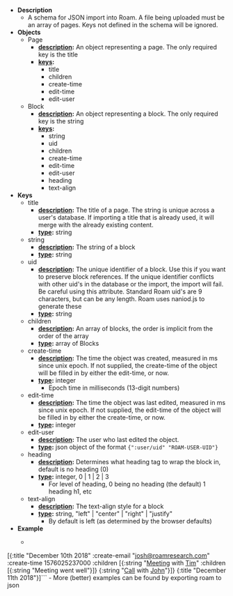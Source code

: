- **Description**
    - A schema for JSON import into Roam. A file being uploaded must be an array of pages. Keys not defined in the schema will be ignored.
- **Objects**
    - Page
        - **[description](<description.md>):** An object representing a page. The only required key is the title
        - **[keys](<keys.md>):**
            - title
            - children
            - create-time
            - edit-time
            - edit-user
    - Block
        - **[description](<description.md>):** An object representing a block. The only required key is the string
        - **[keys](<keys.md>):**
            - string
            - uid
            - children
            - create-time
            - edit-time
            - edit-user
            - heading
            - text-align
- **Keys**
    - title
        - **[description](<description.md>):** The title of a page. The string is unique across a user's database. If importing a title that is already used, it will merge with the already existing content.
        - **[type](<type.md>):** string
    - string
        - **[description](<description.md>):** The string of a block
        - **[type](<type.md>):** string
    - uid
        - **[description](<description.md>):** The unique identifier of a block. Use this if you want to preserve block references. If the unique identifier conflicts with other uid's in the database or the import, the import will fail. Be careful using this attribute. Standard Roam uid's are 9 characters, but can be any length. Roam uses naniod.js to generate these
        - **[type](<type.md>):** string
    - children
        - **[description](<description.md>):** An array of blocks, the order is implicit from the order of the array
        - **[type](<type.md>):** array of Blocks
    - create-time
        - **[description](<description.md>):** The time the object was created, measured in ms since unix epoch. If not supplied, the create-time of the object will be filled in by either the edit-time, or now.
        - **[type](<type.md>):** integer
            - Epoch time in milliseconds (13-digit numbers)
    - edit-time
        - **[description](<description.md>):** The time the object was last edited, measured in ms since unix epoch. If not supplied, the edit-time of the object will be filled in by either the create-time, or now.
        - **[type](<type.md>):** integer
    - edit-user
        - **[description](<description.md>):** The user who last edited the object. 
        - **[type](<type.md>):** json object of the format `{":user/uid" "ROAM-USER-UID"}`
    - heading
        - **[description](<description.md>):** Determines what heading tag to wrap the block in, default is no heading (0)
        - **[type](<type.md>):** integer, 0 | 1 | 2 | 3
            - For level of heading, 0 being no heading (the default) 1 heading h1, etc
    - text-align
        - **[description](<description.md>):** The text-align style for a block
        - **[type](<type.md>):** string, "left" | "center" | "right" | "justify"
            - By default is left (as determined by the browser defaults)
- **Example**
    - ```javascript
[{:title        "December 10th 2018"
  :create-email "josh@roamresearch.com"
  :create-time  1576025237000
  :children     [{:string   "[Meeting](<Meeting.md>) with [Tim](<Tim.md>)"
                  :children [{:string "Meeting went well"}]}
                 {:string "[Call](<Call.md>) with [John](<John.md>)"}]}
 {:title    "December 11th 2018"}]```
    - More (better) examples can be found by exporting roam to json
